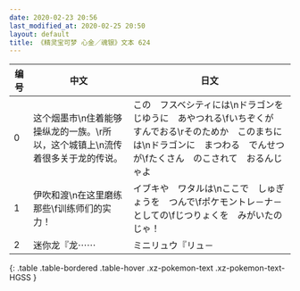 ```yaml
---
date: 2020-02-23 20:56
last_modified_at: 2020-02-25 20:50
layout: default
title: 《精灵宝可梦 心金／魂银》文本 624
---
```

| 编号 | 中文 | 日文 |
| ---- | ---- | ---- |
| 0 | 这个烟墨市\n住着能够操纵龙的一族。\r所以，这个城镇上\n流传着很多关于龙的传说。 | この　フスベシティには\nドラゴンを　じゆうに　あやつれる\fいちぞくが　すんでおる\rそのためか　このまちには\nドラゴンに　まつわる　でんせつが\fたくさん　のこされて　おるんじゃよ |
| 1 | 伊吹和渡\n在这里磨练那些\f训练师们的实力！ | イブキや　ワタルは\nここで　しゅぎょうを　つんで\fポケモントレ－ナ－　としての\fじつりょくを　みがいたのじゃ！ |
| 2 | 迷你龙『龙⋯⋯ | ミニリュウ『リュ－ |
{: .table .table-bordered .table-hover .xz-pokemon-text .xz-pokemon-text-HGSS }